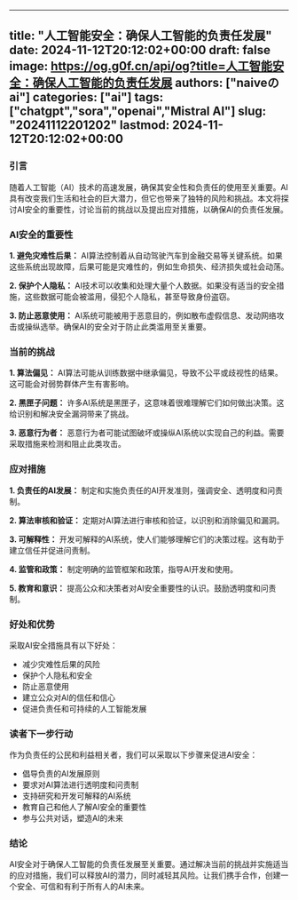 
---
title: "人工智能安全：确保人工智能的负责任发展"
date: 2024-11-12T20:12:02+00:00
draft: false
image: https://og.g0f.cn/api/og?title=人工智能安全：确保人工智能的负责任发展
authors: ["naiveのai"]
categories: ["ai"]
tags: ["chatgpt","sora","openai","Mistral AI"]
slug: "20241112201202"
lastmod: 2024-11-12T20:12:02+00:00
---
### 引言

随着人工智能（AI）技术的高速发展，确保其安全性和负责任的使用至关重要。AI具有改变我们生活和社会的巨大潜力，但它也带来了独特的风险和挑战。本文将探讨AI安全的重要性，讨论当前的挑战以及提出应对措施，以确保AI的负责任发展。

### AI安全的重要性

**1. 避免灾难性后果：**
AI算法控制着从自动驾驶汽车到金融交易等关键系统。如果这些系统出现故障，后果可能是灾难性的，例如生命损失、经济损失或社会动荡。

**2. 保护个人隐私：**
AI技术可以收集和处理大量个人数据。如果没有适当的安全措施，这些数据可能会被滥用，侵犯个人隐私，甚至导致身份盗窃。

**3. 防止恶意使用：**
AI系统可能被用于恶意目的，例如散布虚假信息、发动网络攻击或操纵选举。确保AI的安全对于防止此类滥用至关重要。

### 当前的挑战

**1. 算法偏见：**
AI算法可能从训练数据中继承偏见，导致不公平或歧视性的结果。这可能会对弱势群体产生有害影响。

**2. 黑匣子问题：**
许多AI系统是黑匣子，这意味着很难理解它们如何做出决策。这给识别和解决安全漏洞带来了挑战。

**3. 恶意行为者：**
恶意行为者可能试图破坏或操纵AI系统以实现自己的利益。需要采取措施来检测和阻止此类攻击。

### 应对措施

**1. 负责任的AI发展：**
制定和实施负责任的AI开发准则，强调安全、透明度和问责制。

**2. 算法审核和验证：**
定期对AI算法进行审核和验证，以识别和消除偏见和漏洞。

**3. 可解释性：**
开发可解释的AI系统，使人们能够理解它们的决策过程。这有助于建立信任并促进问责制。

**4. 监管和政策：**
制定明确的监管框架和政策，指导AI开发和使用。

**5. 教育和意识：**
提高公众和决策者对AI安全重要性的认识。鼓励透明度和问责制。

### 好处和优势

采取AI安全措施具有以下好处：

* 减少灾难性后果的风险
* 保护个人隐私和安全
* 防止恶意使用
* 建立公众对AI的信任和信心
* 促进负责任和可持续的人工智能发展

### 读者下一步行动

作为负责任的公民和利益相关者，我们可以采取以下步骤来促进AI安全：

* 倡导负责的AI发展原则
* 要求对AI算法进行透明度和问责制
* 支持研究和开发可解释的AI系统
* 教育自己和他人了解AI安全的重要性
* 参与公共对话，塑造AI的未来

### 结论

AI安全对于确保人工智能的负责任发展至关重要。通过解决当前的挑战并实施适当的应对措施，我们可以释放AI的潜力，同时减轻其风险。让我们携手合作，创建一个安全、可信和有利于所有人的AI未来。